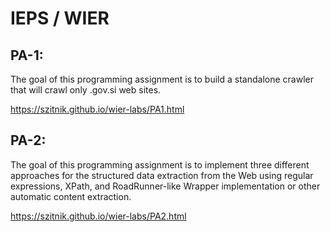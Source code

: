 # IEPS / WIER

## PA-1:
The goal of this programming assignment is to build a standalone crawler that will crawl only .gov.si web sites. 

https://szitnik.github.io/wier-labs/PA1.html

## PA-2:
The goal of this programming assignment is to implement three different approaches for the structured data extraction from the Web using regular expressions, XPath, and RoadRunner-like Wrapper implementation or other automatic content extraction.

https://szitnik.github.io/wier-labs/PA2.html
